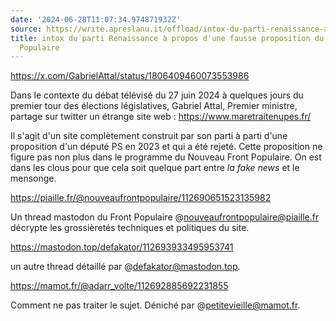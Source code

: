 ```yaml
---
date: '2024-06-28T11:07:34.974871932Z'
source: https://write.apreslanu.it/offload/intox-du-parti-renaissance-a-propos-dune-fausse-proposition-du-nouveau-front
title: intox du parti Renaissance à propos d'une fausse proposition du Nouveau Front
  Populaire
---
```


https://x.com/GabrielAttal/status/1806409460073553986

Dans le contexte du débat télévisé du 27 juin 2024 à quelques jours du premier tour des élections législatives, Gabriel Attal, Premier ministre, partage sur twitter un étrange site web : https://www.maretraitenupes.fr/

Il s'agit d'un site complètement construit par son parti à parti d'une proposition d'un député PS en 2023 et qui a été rejeté. Cette proposition ne figure pas non plus dans le programme du Nouveau Front Populaire. On est dans les clous pour que cela soit quelque part entre *la fake news* et le mensonge.

https://piaille.fr/@nouveaufrontpopulaire/112690651523135982

Un thread mastodon du Front Populaire @nouveaufrontpopulaire@piaille.fr décrypte les grossièretés techniques et politiques du site.

https://mastodon.top/defakator/112693933495953741

un autre thread détaillé par @defakator@mastodon.top.

https://mamot.fr/@adarr_volte/112692885692231855

Comment ne pas traiter le sujet. Déniché par @petitevieille@mamot.fr.